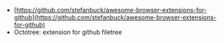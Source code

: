 * [https://github.com/stefanbuck/awesome-browser-extensions-for-github](https://github.com/stefanbuck/awesome-browser-extensions-for-github)
* Octotree: extension for github filetree
